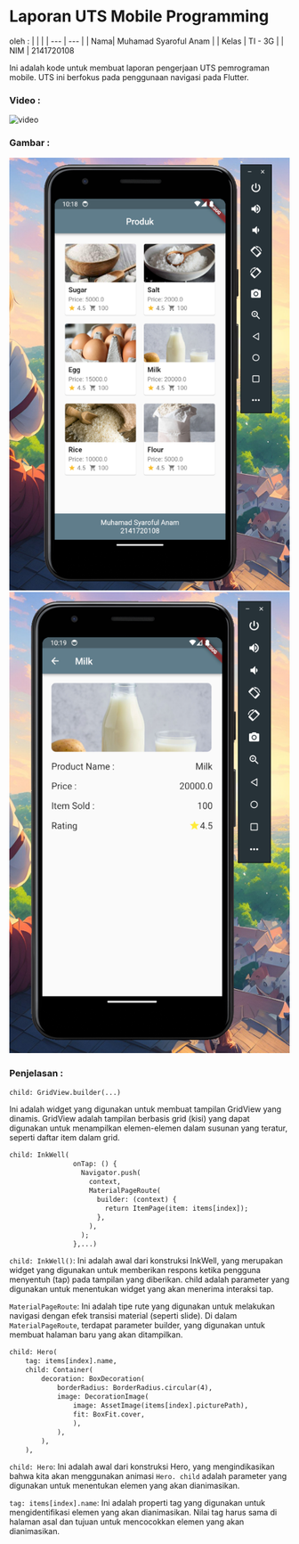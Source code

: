 # Laporan UTS Mobile Programming

oleh :
| | |
| --- | --- |
| Nama| Muhamad Syaroful Anam |
| Kelas | TI - 3G |
| NIM | 2141720108

Ini adalah kode untuk membuat laporan pengerjaan UTS pemrograman mobile.
UTS ini berfokus pada penggunaan navigasi pada Flutter.

### Video :

![video](assets/images/Recording%202023-10-23%20221801.gif)

### Gambar :

![home page](assets/images/halaman-1.png)
![item page](assets/images/halaman-2.png)

### Penjelasan :

```
child: GridView.builder(...)
```

Ini adalah widget yang digunakan untuk membuat tampilan GridView yang dinamis. GridView adalah tampilan berbasis grid (kisi) yang dapat digunakan untuk menampilkan elemen-elemen dalam susunan yang teratur, seperti daftar item dalam grid.

```
child: InkWell(
                onTap: () {
                  Navigator.push(
                    context,
                    MaterialPageRoute(
                      builder: (context) {
                        return ItemPage(item: items[index]);
                      },
                    ),
                  );
                },...)
```

`child: InkWell()`: Ini adalah awal dari konstruksi InkWell, yang merupakan widget yang digunakan untuk memberikan respons ketika pengguna menyentuh (tap) pada tampilan yang diberikan. child adalah parameter yang digunakan untuk menentukan widget yang akan menerima interaksi tap.

`MaterialPageRoute`: Ini adalah tipe rute yang digunakan untuk melakukan navigasi dengan efek transisi material (seperti slide). Di dalam `MaterialPageRoute`, terdapat parameter builder, yang digunakan untuk membuat halaman baru yang akan ditampilkan.

```
child: Hero(
    tag: items[index].name,
    child: Container(
        decoration: BoxDecoration(
            borderRadius: BorderRadius.circular(4),
            image: DecorationImage(
                image: AssetImage(items[index].picturePath),
                fit: BoxFit.cover,
                ),
            ),
        ),
    ),
```

`child: Hero`: Ini adalah awal dari konstruksi Hero, yang mengindikasikan bahwa kita akan menggunakan animasi `Hero. child` adalah parameter yang digunakan untuk menentukan elemen yang akan dianimasikan.

`tag: items[index].name`: Ini adalah properti tag yang digunakan untuk mengidentifikasi elemen yang akan dianimasikan. Nilai tag harus sama di halaman asal dan tujuan untuk mencocokkan elemen yang akan dianimasikan.
